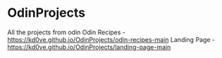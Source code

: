 # OdinProjects
All the projects from odin
Odin Recipes - https://kd0ve.github.io/OdinProjects/odin-recipes-main
Landing Page - https://kd0ve.github.io/OdinProjects/landing-page-main
